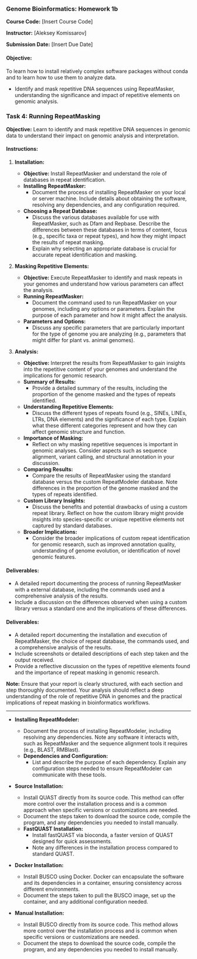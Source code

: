 ### Genome Bioinformatics: Homework 1b

**Course Code:** [Insert Course Code]  

**Instructor:** [Aleksey Komissarov]

**Submission Date:** [Insert Due Date]

#### Objective:
To learn how to install relatively complex software packages without conda and to learn how to use them to analyze data.

- Identify and mask repetitive DNA sequences using RepeatMasker, understanding the significance and impact of repetitive elements on genomic analysis.

### Task 4: Running RepeatMasking
**Objective:** Learn to identify and mask repetitive DNA sequences in genomic data to understand their impact on genomic analysis and interpretation.

#### Instructions:
1. **Installation:**
   - **Objective:** Install RepeatMasker and understand the role of databases in repeat identification.
   - **Installing RepeatMasker:**
     - Document the process of installing RepeatMasker on your local or server machine. Include details about obtaining the software, resolving any dependencies, and any configuration required.
   - **Choosing a Repeat Database:**
     - Discuss the various databases available for use with RepeatMasker, such as Dfam and Repbase. Describe the differences between these databases in terms of content, focus (e.g., specific taxa or repeat types), and how they might impact the results of repeat masking.
     - Explain why selecting an appropriate database is crucial for accurate repeat identification and masking.

2. **Masking Repetitive Elements:**
   - **Objective:** Execute RepeatMasker to identify and mask repeats in your genomes and understand how various parameters can affect the analysis.
   - **Running RepeatMasker:**
     - Document the command used to run RepeatMasker on your genomes, including any options or parameters. Explain the purpose of each parameter and how it might affect the analysis.
   - **Parameters and Options:**
     - Discuss any specific parameters that are particularly important for the type of genome you are analyzing (e.g., parameters that might differ for plant vs. animal genomes).

3. **Analysis:**
   - **Objective:** Interpret the results from RepeatMasker to gain insights into the repetitive content of your genomes and understand the implications for genomic research.
   - **Summary of Results:**
     - Provide a detailed summary of the results, including the proportion of the genome masked and the types of repeats identified.
   - **Understanding Repetitive Elements:**
     - Discuss the different types of repeats found (e.g., SINEs, LINEs, LTRs, DNA elements) and the significance of each type. Explain what these different categories represent and how they can affect genomic structure and function.
   - **Importance of Masking:**
     - Reflect on why masking repetitive sequences is important in genomic analyses. Consider aspects such as sequence alignment, variant calling, and structural annotation in your discussion.
   - **Comparing Results:**
     - Compare the results of RepeatMasker using the standard database versus the custom RepeatModeler database. Note differences in the proportion of the genome masked and the types of repeats identified.
   - **Custom Library Insights:**
     - Discuss the benefits and potential drawbacks of using a custom repeat library. Reflect on how the custom library might provide insights into species-specific or unique repetitive elements not captured by standard databases.
   - **Broader Implications:**
     - Consider the broader implications of custom repeat identification for genomic research, such as improved annotation quality, understanding of genome evolution, or identification of novel genomic features.

#### Deliverables:
- A detailed report documenting the process of running RepeatMasker with a external database, including the commands used and a comprehensive analysis of the results.
- Include a discussion on the differences observed when using a custom library versus a standard one and the implications of these differences.

#### Deliverables:
- A detailed report documenting the installation and execution of RepeatMasker, the choice of repeat database, the commands used, and a comprehensive analysis of the results.
- Include screenshots or detailed descriptions of each step taken and the output received.
- Provide a reflective discussion on the types of repetitive elements found and the importance of repeat masking in genomic research.

**Note:** Ensure that your report is clearly structured, with each section and step thoroughly documented. Your analysis should reflect a deep understanding of the role of repetitive DNA in genomes and the practical implications of repeat masking in bioinformatics workflows.

---

- **Installing RepeatModeler:**
     - Document the process of installing RepeatModeler, including resolving any dependencies. Note any software it interacts with, such as RepeatMasker and the sequence alignment tools it requires (e.g., BLAST, RMBlast).
   - **Dependencies and Configuration:**
     - List and describe the purpose of each dependency. Explain any configuration steps needed to ensure RepeatModeler can communicate with these tools.

     

- **Source Installation:**
     - Install QUAST directly from its source code. This method can offer more control over the installation process and is a common approach when specific versions or customizations are needed.
     - Document the steps taken to download the source code, compile the program, and any dependencies you needed to install manually.
   - **FastQUAST Installation:**
     - Install fastQUAST via bioconda, a faster version of QUAST designed for quick assessments.
     - Note any differences in the installation process compared to standard QUAST.

- **Docker Installation:**
  - Install BUSCO using Docker. Docker can encapsulate the software and its dependencies in a container, ensuring consistency across different environments.
  - Document the steps taken to pull the BUSCO image, set up the container, and any additional configuration needed.

- **Manual Installation:**
  - Install BUSCO directly from its source code. This method allows more control over the installation process and is common when specific versions or customizations are needed.
  - Document the steps to download the source code, compile the program, and any dependencies you needed to install manually.
